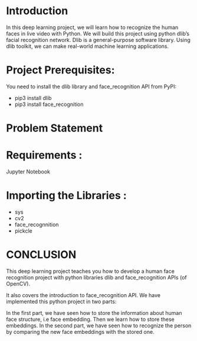 # Introduction
In this deep learning project, we will learn how to recognize the human faces in live video with Python. We will build this project using python dlib’s facial recognition network. Dlib is a general-purpose software library. Using dlib toolkit, we can make real-world machine learning applications.
# Project Prerequisites:
You need to install the dlib library and face_recognition API from PyPI:
- pip3 install dlib 
- pip3 install face_recognition
# Problem Statement
# Requirements :
Jupyter Notebook
# Importing the Libraries :
- sys
- cv2
- face_recognnition
- pickcle

# CONCLUSION
This deep learning project teaches you how to develop a human face recognition project with python libraries dlib and face_recognition APIs (of OpenCV).

It also covers the introduction to face_recognition API. We have implemented this python project in two parts:

In the first part, we have seen how to store the information about human face structure, i.e face embedding. Then we learn how to store these embeddings.
In the second part, we have seen how to recognize the person by comparing the new face embeddings with the stored one.





